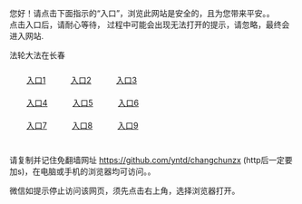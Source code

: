 您好！请点击下面指示的“入口”，浏览此网站是安全的，且为您带来平安。。 <br/>
点击入口后，请耐心等待， 过程中可能会出现无法打开的提示，请忽略，最终会进入网站. </br>

法轮大法在长春<br/>
<div style="padding:10px"><a style="margin:20px" target="_blank" href="https://d1g0s0a57136fz.cloudfront.net/2Qpsp?wvhznjo" id="ccLink1" rel="nofollow">入口1</a> <a target="_blank" style="margin:20px" href="https://d2gnebtlw7mhum.cloudfront.net/2Qpsp?yzlljrpt" id="ccLink2" rel="nofollow">入口2</a> <a style="margin:20px" target="_blank" href="https://dt9nkp7b0eedr.cloudfront.net/2Qpsp?wtqwdwr" id="ccLink3" rel="nofollow">入口3</a></div>

<div style="padding:10px" ><a style="margin:20px" target="_blank" href="https://d1g0s0a57136fz.cloudfront.net/2Qpsp?wvhznjo" id="ccLink4" rel="nofollow">入口4</a> <a style="margin:20px" href="https://d2gnebtlw7mhum.cloudfront.net/2Qpsp?yzlljrpt" target="_blank" id="ccLink5" rel="nofollow">入口5</a> <a style="margin:20px" href="https://dt9nkp7b0eedr.cloudfront.net/2Qpsp?wtqwdwr" target="_blank" id="ccLink6" rel="nofollow">入口6</a></div>

<div style="padding:10px"><a style="margin:20px" target="_blank" href="https://d1g0s0a57136fz.cloudfront.net/2Qpsp?wvhznjo" id="ccLink7" rel="nofollow">入口7</a> <a style="margin:20px" href="https://d2gnebtlw7mhum.cloudfront.net/2Qpsp?yzlljrpt" target="_blank" id="ccLink8" rel="nofollow">入口8</a> <a style="margin:20px" target="_blank" href="https://dt9nkp7b0eedr.cloudfront.net/2Qpsp?wtqwdwr" id="ccLink9" rel="nofollow">入口9</a></div>

<br/>



请复制并记住免翻墙网址 https://github.com/yntd/changchunzx (http后一定要加s)，在电脑或手机的浏览器均可访问。。<br/>

微信如提示停止访问该网页，须先点击右上角，选择浏览器打开。
